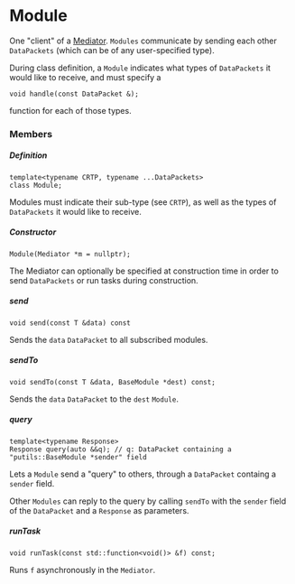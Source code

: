 # Module

One "client" of a [Mediator](Mediator.md). `Modules` communicate by sending each other `DataPackets` (which can be of any user-specified type).

During class definition, a `Module` indicates what types of `DataPackets` it would like to receive, and must specify a

```
void handle(const DataPacket &);
```

function for each of those types.

### Members

##### Definition

```
template<typename CRTP, typename ...DataPackets>
class Module;
```

Modules must indicate their sub-type (see `CRTP`), as well as the types of `DataPackets` it would like to receive.

##### Constructor

```
Module(Mediator *m = nullptr);
```

The Mediator can optionally be specified at construction time in order to send `DataPackets` or run tasks during construction.

##### send

```
void send(const T &data) const
```

Sends the `data` `DataPacket` to all subscribed modules.

##### sendTo

```
void sendTo(const T &data, BaseModule *dest) const;
```

Sends the `data` `DataPacket` to the `dest` `Module`.

##### query

```
template<typename Response>
Response query(auto &&q); // q: DataPacket containing a "putils::BaseModule *sender" field
```

Lets a `Module` send a "query" to others, through a `DataPacket` containg a `sender` field.

Other `Modules` can reply to the query by calling `sendTo` with the `sender` field of the `DataPacket` and a `Response` as parameters.

##### runTask

```
void runTask(const std::function<void()> &f) const;
```

Runs `f` asynchronously in the `Mediator`.
